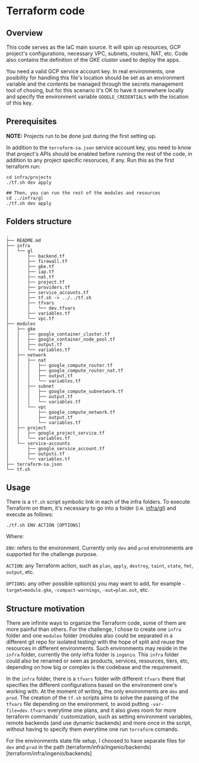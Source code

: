 # Terraform code
## Overview

This code serves as the IaC main source. It will spin up resources, GCP project's configurations, necessary VPC, subnets, routers, NAT, etc. Code also contains the definition of the GKE cluster used to deploy the apps.

You need a valid GCP service account key. In real environments, one posibility for handling this file's location should be set as an environment variable and the contents be managed through the secrets management tool of chosing, but for this scenario it's OK to have it somewhere locally and specify the environment variable `GOOGLE_CREDENTIALS` with the location of this key.

## Prerequisites

**NOTE:** Projects run to be done just during the first setting up.

In addition to the `terraform-sa.json` service account key, you need to know that project's APIs should be enabled before running the rest of the code, in addition to any project specific resoruces, if any. Run this as the first terraform run:

```
cd infra/projects
./tf.sh dev apply

## Then, you can run the rest of the modules and resources
cd ../infra/gl
./tf.sh dev apply
```

## Folders structure

```
.
├── README.md
├── infra
│   └── gl
│       ├── backend.tf
│       ├── firewall.tf
│       ├── gke.tf
│       ├── iap.tf
│       ├── nat.tf
│       ├── project.tf
│       ├── providers.tf
│       ├── service_accounts.tf
│       ├── tf.sh -> ../../tf.sh
│       ├── tfvars
│       │   └── dev.tfvars
│       ├── variables.tf
│       └── vpc.tf
├── modules
│   ├── gke
│   │   ├── google_container_cluster.tf
│   │   ├── google_container_node_pool.tf
│   │   ├── output.tf
│   │   └── variables.tf
│   ├── network
│   │   ├── nat
│   │   │   ├── google_compute_router.tf
│   │   │   ├── google_compute_router_nat.tf
│   │   │   ├── output.tf
│   │   │   └── variables.tf
│   │   ├── subnet
│   │   │   ├── google_compute_subnetwork.tf
│   │   │   ├── output.tf
│   │   │   └── variables.tf
│   │   └── vpc
│   │       ├── google_compute_network.tf
│   │       ├── output.tf
│   │       └── variables.tf
│   ├── project
│   │   ├── google_project_service.tf
│   │   └── variables.tf
│   └── service-accounts
│       ├── google_service_account.tf
│       ├── outputs.tf
│       └── variables.tf
├── terraform-sa.json
└── tf.sh
```

## Usage
There is a `tf.sh` script symbolic link in each of the infra folders. To execute Terraform on them, it's necessary to go into a folder (i.e. [infra/gl](infra/gl)) and execute as follows:

```
./tf.sh ENV ACTION [OPTIONS]
```

Where:

`ENV`: refers to the environment. Currently only `dev` and `prod` environments are supported for the challenge purpose.

`ACTION`: any Terraform action, such as `plan`, `apply`, `destroy`, `taint`, `state`, `fmt`, `output`, etc.

`OPTIONS`: any other possible option(s) you may want to add, for example `-target=module.gke`, `-compact-warnings`, `-out=plan.out`, etc.


## Structure motivation
There are infinite ways to organize the Terraform code, some of them are more painful than others. For the challenge, I chose to create one `infra` folder and one `modules` folder (modules also could be separated in a different git repo for isolated testing) with the hope of split and reuse the resources in different environments. Such environments may reside in the `infra` folder, currently the only infra folder is `ingenio`. This `infra` folder could also be renamed or seen as products, services, resources, tiers, etc, depending on how big or complex is the codebase and the requirement.

In the `infra` folder, there is a `tfvars` folder with different `tfvars` there that specifies the different configurations based on the environment one's working with. At the moment of writing, the only environments are `dev` and `prod`. The creation of the `tf.sh` scripts aims to solve the passing of the `tfvars` file depending on the environment, to avoid putting `-var-file=dev.tfvars` everytime one plans, and it also gives room for more terraform commands' customization, such as setting environment variables, remote backends (and use dynamic backends) and more once in the script, without having to specify them everytime one run `terraform` comands.

For the environments state file setup, I choosed to have separate files for `dev` and `prod` in the path (terraform/infra/ingenio/backends)[terraform/infra/ingenio/backends]
